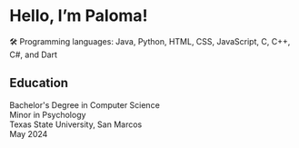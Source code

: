 # Hello, I’m Paloma!  
🛠 Programming languages: Java, Python, HTML, CSS, JavaScript, C, C++, C#, and Dart

## Education
  Bachelor's Degree in Computer Science  
  Minor in Psychology  
  Texas State University, San Marcos  
  May 2024
<!---
palomaresendiz/palomaresendiz is a ✨ special ✨ repository because its `README.md` (this file) appears on your GitHub profile.
You can click the Preview link to take a look at your changes.
--->
